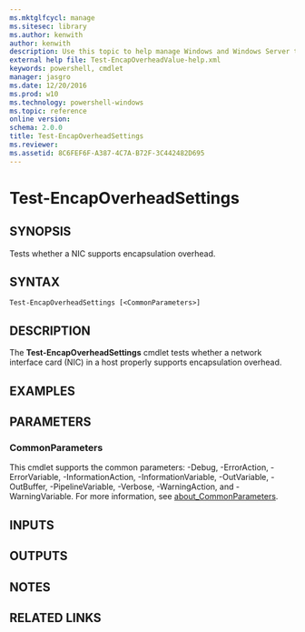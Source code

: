 ```yaml
---
ms.mktglfcycl: manage
ms.sitesec: library
ms.author: kenwith
author: kenwith
description: Use this topic to help manage Windows and Windows Server technologies with Windows PowerShell.
external help file: Test-EncapOverheadValue-help.xml
keywords: powershell, cmdlet
manager: jasgro
ms.date: 12/20/2016
ms.prod: w10
ms.technology: powershell-windows
ms.topic: reference
online version: 
schema: 2.0.0
title: Test-EncapOverheadSettings
ms.reviewer:
ms.assetid: 8C6FEF6F-A387-4C7A-B72F-3C442482D695
---
```


# Test-EncapOverheadSettings

## SYNOPSIS
Tests whether a NIC supports encapsulation overhead.

## SYNTAX

```
Test-EncapOverheadSettings [<CommonParameters>]
```

## DESCRIPTION
The **Test-EncapOverheadSettings** cmdlet tests whether a network interface card (NIC) in a host properly supports encapsulation overhead.

## EXAMPLES

## PARAMETERS

### CommonParameters
This cmdlet supports the common parameters: -Debug, -ErrorAction, -ErrorVariable, -InformationAction, -InformationVariable, -OutVariable, -OutBuffer, -PipelineVariable, -Verbose, -WarningAction, and -WarningVariable. For more information, see [about_CommonParameters](http://go.microsoft.com/fwlink/?LinkID=113216).

## INPUTS

## OUTPUTS

## NOTES

## RELATED LINKS
